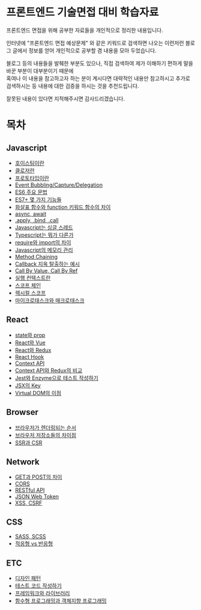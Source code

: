 # 프론트엔드 기술면접 대비 학습자료

프론트엔드 면접을 위해 공부한 자료들을 개인적으로 정리한 내용입니다.

인터넷에 "프론트엔드 면접 예상문제" 와 같은 키워드로 검색하면 나오는 이런저런 블로그 글에서 정보를 얻어 개인적으로 공부할 겸 내용을 모아 두었습니다.

블로그 등의 내용들을 발췌한 부분도 있으나, 직접 검색하여 제가 이해하기 편하게 말을 바꾼 부분이 대부분이기 때문에  
혹여나 이 내용을 참고하고자 하는 분이 계시다면 대략적인 내용만 참고하시고 추가로 검색하시는 등 내용에 대한 검증을 하시는 것을 추천드립니다.

잘못된 내용이 있다면 지적해주시면 감사드리겠습니다.


# 목차
## Javascript
  - [호이스팅이란](./answers.md/#호이스팅이란)
  - [클로저란](./answers.md/#클로저란)
  - [프로토타입이란](./answers.md/#프로토타입이란)
  - [Event Bubbling/Capture/Delegation](./answers.md/#event-bubblingcapturedelegation)
  - [ES6 주요 문법](./answers.md/#es6-주요-문법)
  - [ES7+ 몇 가지 기능들](./answers.md/#es7-몇-가지-기능들)
  - [화살표 함수와 function 키워드 함수의 차이](./answers.md/#화살표-함수와-function-키워드-함수)
  - [async, await](./answers.md#async-await)
  - [.apply, .bind, .call](./answers.md/#apply-bind-call)
  - [Javascript는 싱글 스레드](./answers.md/#javascript는-싱글-스레드)
  - [Typescript는 뭐가 다른가](./answers.md/#typescript는-뭐가-다른가)
  - [require와 import의 차이](./answers.md/#require와-import의-차이)
  - [Javascript의 메모리 관리](./answers.md/#javascript의-메모리-관리)
  - [Method Chaining](./answers.md/#method-chaining)
  - [Callback 지옥 탈출하는 예시](./answers.md/#callback-지옥-탈출하기)
  - [Call By Value, Call By Ref](./answers.md/#call-by-value-call-by-ref)
  - [실행 컨텍스트란](./answers.md/#execution-context)
  - [스코프 체인](./answers.md/#스코프-체인이란)
  - [렉시컬 스코프](./answers.md/#렉시컬-스코프)
  - [마이크로태스크와 매크로태스크](./answers.md/#마이크로태스크와-매크로태스크)
## React
  - [state와 prop](./answers.md/#state와-prop)
  - [React와 Vue](./answers.md/#react와-vue)
  - [React와 Redux](./answers.md/#react와-redux)
  - [React Hook](./answers.md/#react-hook)
  - [Context API](./answers.md/#context-api)
  - [Context API와 Redux의 비교](./answers.md/#context-api와-redux의-비교)
  - [Jest와 Enzyme으로 테스트 작성하기](./answers.md/#jest와-enzyme으로-테스트-작성하기)
  - [JSX의 Key](./answers.md/#jsx의-key)
  - [Virtual DOM의 이점](./answers.md/#virtual-dom의-이점)
## Browser
  - [브라우저가 렌더링되는 순서](./answers.md/#웹-페이지가-렌더링되는-과정)
  - [브라우저 저장소들의 차이점](./answers.md/#브라우저-저장소들의-차이점)
  - [SSR과 CSR](./answers.md/#ssr과-csr)
## Network
  - [GET과 POST의 차이](./answers.md/#get과-post의-차이)
  - [CORS](./answers.md/#cors)
  - [RESTful API](./answers.md/#restful-api)
  - [JSON Web Token](./answers.md/#json-web-token)
  - [XSS, CSRF](./answers.md/#xss-csrf)
## CSS
  - [SASS, SCSS](./answers.md/#sass-scss)
  - [적응형 vs 반응형](./answers.md/#적응형-vs-반응형)
## ETC
  - [디자인 패턴](./answers.md/#디자인-패턴)
  - [테스트 코드 작성하기](./answers.md/#테스트-코드-작성하기)
  - [프레임워크와 라이브러리](./answers.md/#프레임워크와-라이브러리)
  - [함수형 프로그래밍과 객체지향 프로그래밍](./answers.md/#함수형-프로그래밍과-객체지향-프로그래밍)